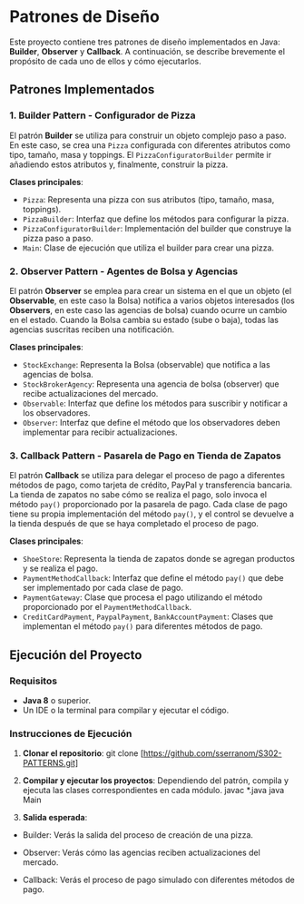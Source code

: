 # Patrones de Diseño

Este proyecto contiene tres patrones de diseño implementados en Java: **Builder**, **Observer** y **Callback**. A continuación, se describe brevemente el propósito de cada uno de ellos y cómo ejecutarlos.

## Patrones Implementados

### 1. **Builder Pattern** - **Configurador de Pizza**
El patrón **Builder** se utiliza para construir un objeto complejo paso a paso. En este caso, se crea una `Pizza` configurada con diferentes atributos como tipo, tamaño, masa y toppings. El `PizzaConfiguratorBuilder` permite ir añadiendo estos atributos y, finalmente, construir la pizza.

**Clases principales**:
- `Pizza`: Representa una pizza con sus atributos (tipo, tamaño, masa, toppings).
- `PizzaBuilder`: Interfaz que define los métodos para configurar la pizza.
- `PizzaConfiguratorBuilder`: Implementación del builder que construye la pizza paso a paso.
- `Main`: Clase de ejecución que utiliza el builder para crear una pizza.

### 2. **Observer Pattern** - **Agentes de Bolsa y Agencias**
El patrón **Observer** se emplea para crear un sistema en el que un objeto (el **Observable**, en este caso la Bolsa) notifica a varios objetos interesados (los **Observers**, en este caso las agencias de bolsa) cuando ocurre un cambio en el estado. Cuando la Bolsa cambia su estado (sube o baja), todas las agencias suscritas reciben una notificación.

**Clases principales**:
- `StockExchange`: Representa la Bolsa (observable) que notifica a las agencias de bolsa.
- `StockBrokerAgency`: Representa una agencia de bolsa (observer) que recibe actualizaciones del mercado.
- `Observable`: Interfaz que define los métodos para suscribir y notificar a los observadores.
- `Observer`: Interfaz que define el método que los observadores deben implementar para recibir actualizaciones.

### 3. **Callback Pattern** - **Pasarela de Pago en Tienda de Zapatos**
El patrón **Callback** se utiliza para delegar el proceso de pago a diferentes métodos de pago, como tarjeta de crédito, PayPal y transferencia bancaria. La tienda de zapatos no sabe cómo se realiza el pago, solo invoca el método `pay()` proporcionado por la pasarela de pago. Cada clase de pago tiene su propia implementación del método `pay()`, y el control se devuelve a la tienda después de que se haya completado el proceso de pago.

**Clases principales**:
- `ShoeStore`: Representa la tienda de zapatos donde se agregan productos y se realiza el pago.
- `PaymentMethodCallback`: Interfaz que define el método `pay()` que debe ser implementado por cada clase de pago.
- `PaymentGateway`: Clase que procesa el pago utilizando el método proporcionado por el `PaymentMethodCallback`.
- `CreditCardPayment`, `PaypalPayment`, `BankAccountPayment`: Clases que implementan el método `pay()` para diferentes métodos de pago.

## Ejecución del Proyecto

### Requisitos
- **Java 8** o superior.
- Un IDE o la terminal para compilar y ejecutar el código.

### Instrucciones de Ejecución

1. **Clonar el repositorio**:
git clone [https://github.com/sserranom/S302-PATTERNS.git]

2. **Compilar y ejecutar los proyectos**:
 Dependiendo del patrón, compila y ejecuta las clases correspondientes en cada módulo.
javac *.java
java Main

3. **Salida esperada**:
- Builder: Verás la salida del proceso de creación de una pizza.

- Observer: Verás cómo las agencias reciben actualizaciones del mercado.

- Callback: Verás el proceso de pago simulado con diferentes métodos de pago.



